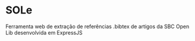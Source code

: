 # SOLe
Ferramenta web de extração de referências .bibtex de artigos da SBC Open Lib desenvolvida em ExpressJS
